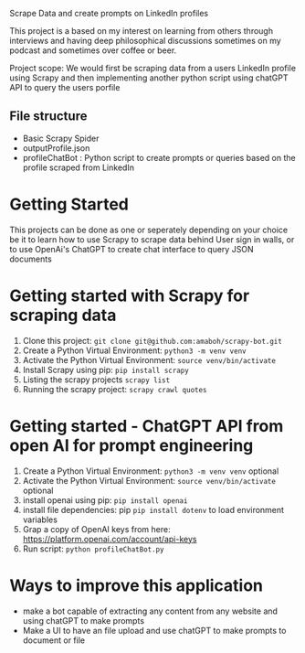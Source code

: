 Scrape Data and create prompts on LinkedIn profiles


This project is a based on my interest on learning from others through interviews and having deep philosophical discussions sometimes on my podcast and sometimes over coffee or beer.

Project scope:
We would first be scraping data from a users LinkedIn profile using Scrapy and then implementing another python script using chatGPT API to query the users porfile

## File structure
- Basic Scrapy Spider
- outputProfile.json
- profileChatBot : Python script to create prompts or queries based on the profile scraped from LinkedIn


# Getting Started 
This projects can be done as one or seperately depending on your choice be it to learn how to use Scrapy to scrape data behind User sign in walls, or to use OpenAi's ChatGPT to create chat interface to query JSON documents 


# Getting started with Scrapy for scraping data
1. Clone this project: `git clone git@github.com:amaboh/scrapy-bot.git`
2. Create a Python Virtual Environment: `python3 -m venv venv`
3. Activate the Python Virtual Environment: `source venv/bin/activate`
4. Install Scrapy using pip: `pip install scrapy`
5. Listing the scrapy projects `scrapy list` 
6. Running the scrapy project: `scrapy crawl quotes` 

# Getting started - ChatGPT API from open AI for prompt engineering
1. Create a Python Virtual Environment: `python3 -m venv venv` optional
2. Activate the Python Virtual Environment: `source venv/bin/activate` optional
3. install openai using pip: `pip install openai`
4. install file dependencies: pip `pip install dotenv` to load environment variables
4. Grap a copy of OpenAI keys from here: https://platform.openai.com/account/api-keys
5. Run script: `python profileChatBot.py`


# Ways to improve this application
- make a bot capable of extracting any content from any website and using chatGPT to make prompts
- Make a UI to have an file upload and use chatGPT to make prompts to document or file





